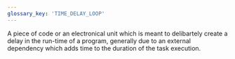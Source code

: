 ```yaml
---
glossary_key: 'TIME_DELAY_LOOP'
---
```


A piece of code or an electronical unit which is meant to delibartely create a delay in the run-time of a program, generally due to an external dependency which adds time to the duration of the task execution.
